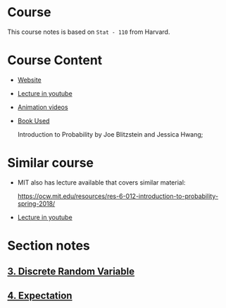 # Course

This course notes is based on `Stat - 110` from Harvard.

# Course Content

- [Website](https://projects.iq.harvard.edu/stat110/home)

- [Lecture in youtube](https://www.youtube.com/watch?v=KbB0FjPg0mw&list=PL2SOU6wwxB0uwwH80KTQ6ht66KWxbzTIo)

- [Animation videos](https://www.youtube.com/watch?v=gJZYgLyjyIQ&list=PL2qHyNjtf9vO5fAiRKlBlXksc4B5TK_F0)

- [Book Used](http://probabilitybook.net)

  Introduction to Probability by Joe Blitzstein and Jessica Hwang;

# Similar course

- MIT also has lecture available that covers similar material:

  https://ocw.mit.edu/resources/res-6-012-introduction-to-probability-spring-2018/

- [Lecture in youtube](https://www.youtube.com/watch?v=1uW3qMFA9Ho&list=PLUl4u3cNGP60hI9ATjSFgLZpbNJ7myAg6)

# Section notes

## [3. Discrete Random Variable](./3)

## [4. Expectation](./4)
